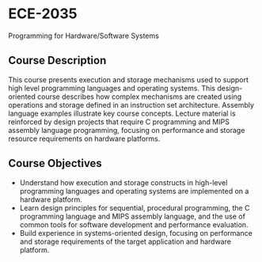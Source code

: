# ECE-2035
Programming for Hardware/Software Systems
## Course Description
This course presents execution and storage mechanisms used to support high level programming languages and operating systems. This design-oriented course describes how complex mechanisms are created using operations and storage defined in an instruction set architecture. Assembly language examples illustrate key course concepts. Lecture material is reinforced by design projects that require C programming and MIPS assembly language programming, focusing on performance and storage resource requirements on hardware platforms.
## Course Objectives
* Understand how execution and storage constructs in high-level programming languages and operating systems are implemented on a hardware platform.
* Learn design principles for sequential, procedural programming, the C programming language and MIPS assembly language, and the use of common tools for software development and performance evaluation.
* Build experience in systems-oriented design, focusing on performance and storage requirements of the target application and hardware platform.
